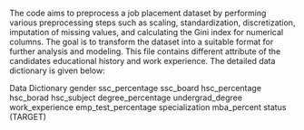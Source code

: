 The code aims to preprocess a job placement dataset by performing various preprocessing steps such as scaling, standardization, discretization, imputation of missing values, and calculating the Gini index for numerical columns. The goal is to transform the dataset into a suitable format for further analysis and modeling.
This file contains different attribute of the candidates educational history and work experience. The detailed data dictionary is given below:

Data Dictionary
gender 
ssc_percentage 
ssc_board 
hsc_percentage
hsc_borad 
hsc_subject 
degree_percentage 
undergrad_degree 
work_experience
emp_test_percentage 
specialization
mba_percent
status (TARGET)